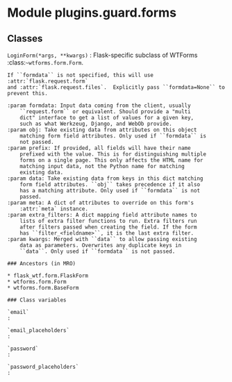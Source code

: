 Module plugins.guard.forms
==========================

Classes
-------

`LoginForm(*args, **kwargs)`
:   Flask-specific subclass of WTForms :class:`~wtforms.form.Form`.
    
    If ``formdata`` is not specified, this will use :attr:`flask.request.form`
    and :attr:`flask.request.files`.  Explicitly pass ``formdata=None`` to
    prevent this.
    
    :param formdata: Input data coming from the client, usually
        ``request.form`` or equivalent. Should provide a "multi
        dict" interface to get a list of values for a given key,
        such as what Werkzeug, Django, and WebOb provide.
    :param obj: Take existing data from attributes on this object
        matching form field attributes. Only used if ``formdata`` is
        not passed.
    :param prefix: If provided, all fields will have their name
        prefixed with the value. This is for distinguishing multiple
        forms on a single page. This only affects the HTML name for
        matching input data, not the Python name for matching
        existing data.
    :param data: Take existing data from keys in this dict matching
        form field attributes. ``obj`` takes precedence if it also
        has a matching attribute. Only used if ``formdata`` is not
        passed.
    :param meta: A dict of attributes to override on this form's
        :attr:`meta` instance.
    :param extra_filters: A dict mapping field attribute names to
        lists of extra filter functions to run. Extra filters run
        after filters passed when creating the field. If the form
        has ``filter_<fieldname>``, it is the last extra filter.
    :param kwargs: Merged with ``data`` to allow passing existing
        data as parameters. Overwrites any duplicate keys in
        ``data``. Only used if ``formdata`` is not passed.

    ### Ancestors (in MRO)

    * flask_wtf.form.FlaskForm
    * wtforms.form.Form
    * wtforms.form.BaseForm

    ### Class variables

    `email`
    :

    `email_placeholders`
    :

    `password`
    :

    `password_placeholders`
    :